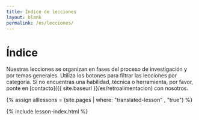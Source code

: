 ```yaml
---
title: Índice de lecciones
layout: blank
permalink: /es/lecciones/
---
```



# Índice

Nuestras lecciones se organizan en fases del proceso de investigación y por temas generales. Utiliza los botones para filtrar las lecciones por categoría. Si no encuentras una habilidad, técnica o herramienta, por favor, ponte en [contacto]({{ site.baseurl }}/es/retroalimentacion) con nosotros.


{% assign alllessons = (site.pages | where: "translated-lesson" , "true") %}

{% include lesson-index.html %}
